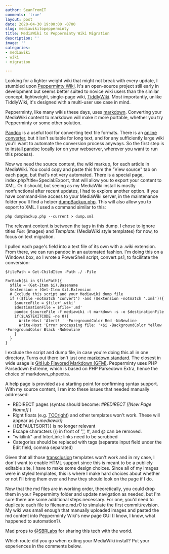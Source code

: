 ```yaml
---
author: SeanFromIT
comments: 'true'
layout: post
date: 2020-04-30 19:00:00 -0700
slug: mediawikitopepperminty
title: MediaWiki to Pepperminty Wiki Migration
description: ''
image: ''
categories:
- mediawiki
- wiki
- migration

---
```

Looking for a lighter weight wiki that might not break with every update, I stumbled upon [Pepperminty Wiki](https://starbeamrainbowlabs.com/labs/peppermint/__nightdocs/01-Welcome.html "Pepperminty Wiki"). It's an open-source project still early in development but seems better suited to novice wiki users than the similar concept, lightweight, single-page wiki, [TiddlyWiki](https://tiddlywiki.com/ "TiddlyWiki"). Most importantly, unlike TiddlyWiki, it's designed with a multi-user use case in mind.

Pepperminty, like many wikis these days, uses [markdown](https://www.markdownguide.org/ "Markdown"). Converting your MediaWiki content to markdown will make it more portable, whether you try Pepperminty or some other solution.

[Pandoc](https://pandoc.org/getting-started.html "Pandoc") is a useful tool for converting text file formats. There is an [online converter](https://pandoc.org/try/ "Try Pandoc"), but it isn't suitable for long text, and for any sufficiently large wiki you'll want to automate the conversion process anyways. So the first step is to [install pandoc](https://pandoc.org/installing.html "Install Pandoc") locally (or on your webserver, wherever you want to run this process).

Now we need the source content, the wiki markup, for each article in MediaWiki. You could copy and paste this from the "View source" tab on each page, but that's not very automated. There is a special page, index.php?title=Special:Export, that will allow you to export your content to XML. Or it should, but seeing as my MediaWiki install is mostly nonfunctional after recent updates, I had to explore another option. If you have command-line access to your MediaWiki server, in the maintenance folder you'll find a helper [dumpBackup.php](https://www.mediawiki.org/wiki/Manual:DumpBackup.php "dumpBackup"). This will also allow you to export to XML. I used a command similar to this:

    php dumpBackup.php --current > dump.xml

The relevant content is between the <page></page> tags in this dump. I chose to ignore titles _File:_ (images) and _Template:_ (MediaWiki style templates) for now, to focus on text migration.

I pulled each page's <text></text> field into a text file of its own with a .wiki extension. From there, we can run pandoc in an automated fashion. I'm doing this on a Windows box, so I wrote a PowerShell script, convert.ps1, to facilitate the conversion:

    $filePath = Get-ChildItem -Path ./ -File
    
    ForEach($i in $filePath){
      $file = (Get-Item $i).Basename
      $extension = (Get-Item $i).Extension
      # Exclude this script and your Mediawiki dump file
      if (($file -notmatch 'convert') -and ($extension -notmatch '.xml')){
        $sourceFile = $file+'.wiki'
        $destinationFile = $file+'.md'
        pandoc $sourceFile -f mediawiki -t markdown -s -o $destinationFile
        if($LASTEXITCODE -ne 0){
          Write-Host 'Alert! ' -ForegroundColor Red -NoNewline
          Write-Host 'Error processing file: '+$i -BackgroundColor Yellow -ForegroundColor Black -NoNewline
        }
      }
    }

I exclude the script and dump file, in case you're doing this all in one directory. Turns out there isn't just one [markdown standard](http://www.joshuakehn.com/2014/9/5/markdown-and-standards.html "markdown standards").  The closest in wide usage is [GitHub Flavored Markdown (GFM)](https://github.github.com/gfm/ "GitHub Flavored Markdown"). Pepperminty uses PHP Parsedown Extreme, which is based on PHP Parsedown Extra, hence the choice of markdown_phpextra. 

A help page is provided as a starting point for confirming syntax support. With my source content, I ran into these issues that needed manually addressed:

* REDIRECT pages (syntax should become: _#REDIRECT \[\[New Page Name\]\]_ )
* Right floats (e.g. [TOCright](https://www.mediawiki.org/wiki/Template:TOCright "TOCright")) and other templates won't work. These will appear as _{=mediawiki}_
* {{DEFAULTSORT}} is no longer relevant
* Escape characters (\\) in front of ",', #, and @ can be removed.
* "wikilink" and InterLink: links need to be scrubbed
* Categories should be replaced with tags (separate input field under the Edit field, comma separated)

Given that all those [transclusion](https://www.mediawiki.org/wiki/Transclusion "transclusion") templates won't work and in my case, I don't want to enable HTML support since this is meant to be a publicly editable site, I have to make some design choices. Since all of my images were in styled templates, this is where I make hard choices about whether or not I'll bring them over and how they should look on the page if I do.

Now that the md files are in working order, theoretically, you could drop them in your Pepperminty folder and update navigation as needed, but I'm sure there are some additional steps necessary. For one, you'd need to duplicate each file to filename.md.r0 to simulate the first commit/revision. My wiki was small enough that manually uploaded images and pasted the md content into Pepperminty Wiki's new page GUI (I know, I know, what happened to automation?).

Mad props to [@SBRLabs](https://twitter.com/SBRLabs "@sbrl") for sharing this tech with the world.

Which route did you go when exiting your MediaWiki install? Put your experiences in the comments below.